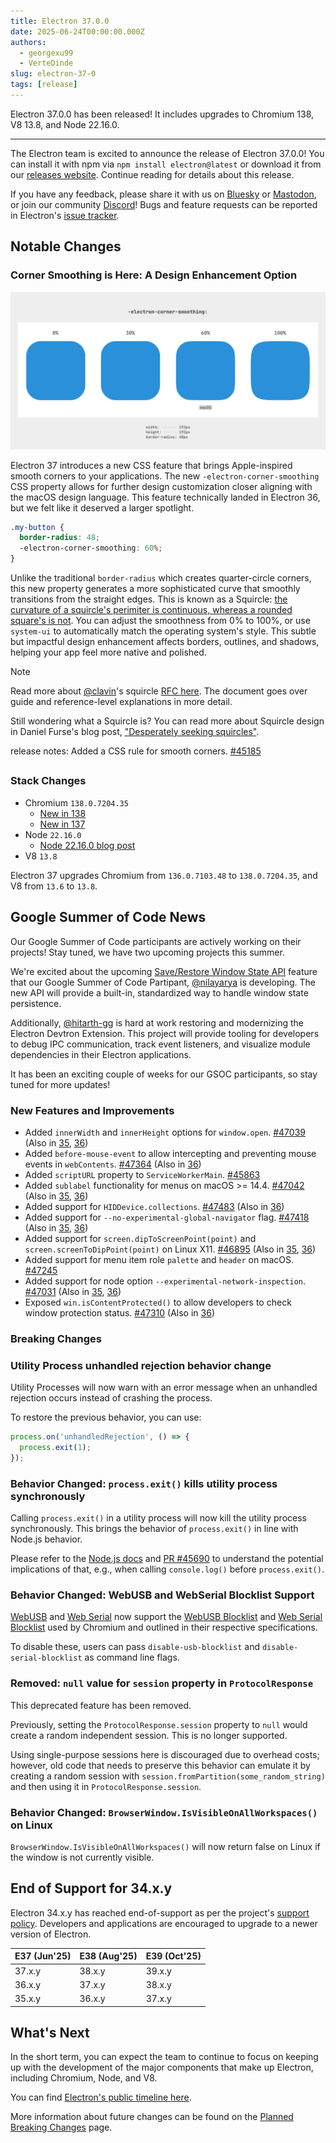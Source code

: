 ```yaml
---
title: Electron 37.0.0
date: 2025-06-24T00:00:00.000Z
authors:
  - georgexu99
  - VerteDinde
slug: electron-37-0
tags: [release]
---
```


Electron 37.0.0 has been released! It includes upgrades to Chromium 138, V8 13.8, and Node 22.16.0.

---

The Electron team is excited to announce the release of Electron 37.0.0! You can install it with npm via `npm install electron@latest` or download it from our [releases website](https://releases.electronjs.org/release?channel=stable). Continue reading for details about this release.

If you have any feedback, please share it with us on [Bluesky](https://bsky.app/profile/electronjs.org) or [Mastodon](https://social.lfx.dev/@electronjs), or join our community [Discord](https://discord.com/invite/electronjs)! Bugs and feature requests can be reported in Electron's [issue tracker](https://github.com/electron/electron/issues).

## Notable Changes

### Corner Smoothing is Here: A Design Enhancement Option

![An image showing different corner smoothing values (0%, 30%, 60%, and 100%) applied to rectangles, with 60% labeled as matching macOS style](../static/assets/img/corner-smoothing.svg)

Electron 37 introduces a new CSS feature that brings Apple-inspired smooth corners to your applications. The new `-electron-corner-smoothing` CSS property allows for further design customization closer aligning with the macOS design language. This feature technically landed in Electron 36, but we felt like it deserved a larger spotlight.

```css
.my-button {
  border-radius: 48;
  -electron-corner-smoothing: 60%;
}
```

Unlike the traditional `border-radius` which creates quarter-circle corners, this new property generates a more sophisticated curve that smoothly transitions from the straight edges. This is known as a Squircle: [the curvature of a squircle's perimiter is continuous, whereas a rounded square's is not](https://www.figma.com/blog/desperately-seeking-squircles/). You can adjust the smoothness from 0% to 100%, or use `system-ui` to automatically match the operating system's style. This subtle but impactful design enhancement affects borders, outlines, and shadows, helping your app feel more native and polished.

> [!NOTE]
> Read more about [@clavin](https://github.com/clavin)'s squircle [RFC here](https://github.com/electron/rfcs/blob/main/text/0012-corner-smoothing.md). The document goes over guide and reference-level explanations in more detail.
>
> Still wondering what a Squircle is? You can read more about Squircle design in Daniel Furse's blog post, ["Desperately seeking squircles"](https://www.figma.com/blog/desperately-seeking-squircles/).
>
> release notes: Added a CSS rule for smooth corners. [#45185](https://github.com/electron/electron/pull/45185)

##

### Stack Changes

- Chromium `138.0.7204.35`
  - [New in 138](https://developer.chrome.com/blog/new-in-chrome-138/)
  - [New in 137](https://developer.chrome.com/blog/new-in-chrome-137/)
- Node `22.16.0`
  - [Node 22.16.0 blog post](https://nodejs.org/en/blog/release/v22.16.0/)
- V8 `13.8`

Electron 37 upgrades Chromium from `136.0.7103.48` to `138.0.7204.35`, and V8 from `13.6` to `13.8`.

## Google Summer of Code News

Our Google Summer of Code participants are actively working on their projects! Stay tuned, we have two upcoming projects this summer.

We're excited about the upcoming [Save/Restore Window State API](https://github.com/electron/rfcs/pull/16/) feature that our Google Summer of Code Partipant, [@nilayarya](https://github.com/nilayarya) is developing.
The new API will provide a built-in, standardized way to handle window state persistence.

Additionally, [@hitarth-gg](https://github.com/hitarth-gg) is hard at work restoring and modernizing the Electron Devtron Extension.
This project will provide tooling for developers to debug IPC communication, track event listeners, and visualize module dependencies in their Electron applications.

It has been an exciting couple of weeks for our GSOC participants, so stay tuned for more updates!

### New Features and Improvements

- Added `innerWidth` and `innerHeight` options for `window.open`. [#47039](https://github.com/electron/electron/pull/47039) (Also in [35](https://github.com/electron/electron/pull/47045), [36](https://github.com/electron/electron/pull/47038))
- Added `before-mouse-event` to allow intercepting and preventing mouse events in `webContents`. [#47364](https://github.com/electron/electron/pull/47364) (Also in [36](https://github.com/electron/electron/pull/47365))
- Added `scriptURL` property to `ServiceWorkerMain`. [#45863](https://github.com/electron/electron/pull/45863)
- Added `sublabel` functionality for menus on macOS >= 14.4. [#47042](https://github.com/electron/electron/pull/47042) (Also in [35](https://github.com/electron/electron/pull/47041), [36](https://github.com/electron/electron/pull/47040))
- Added support for `HIDDevice.collections`. [#47483](https://github.com/electron/electron/pull/47483) (Also in [36](https://github.com/electron/electron/pull/47484))
- Added support for `--no-experimental-global-navigator` flag. [#47418](https://github.com/electron/electron/pull/47418) (Also in [35](https://github.com/electron/electron/pull/47416), [36](https://github.com/electron/electron/pull/47417))
- Added support for `screen.dipToScreenPoint(point)` and `screen.screenToDipPoint(point)` on Linux X11. [#46895](https://github.com/electron/electron/pull/46895) (Also in [35](https://github.com/electron/electron/pull/47124), [36](https://github.com/electron/electron/pull/47125))
- Added support for menu item role `palette` and `header` on macOS. [#47245](https://github.com/electron/electron/pull/47245)
- Added support for node option `--experimental-network-inspection`. [#47031](https://github.com/electron/electron/pull/47031) (Also in [35](https://github.com/electron/electron/pull/47029), [36](https://github.com/electron/electron/pull/47030))
- Exposed `win.isContentProtected()` to allow developers to check window protection status. [#47310](https://github.com/electron/electron/pull/47310) (Also in [36](https://github.com/electron/electron/pull/47311))

### Breaking Changes

### Utility Process unhandled rejection behavior change

Utility Processes will now warn with an error message when an unhandled
rejection occurs instead of crashing the process.

To restore the previous behavior, you can use:

```js
process.on('unhandledRejection', () => {
  process.exit(1);
});
```

### Behavior Changed: `process.exit()` kills utility process synchronously

Calling `process.exit()` in a utility process will now kill the utility process synchronously.
This brings the behavior of `process.exit()` in line with Node.js behavior.

Please refer to the
[Node.js docs](https://nodejs.org/docs/latest-v22.x/api/process.html#processexitcode) and
[PR #45690](https://github.com/electron/electron/pull/45690) to understand the potential
implications of that, e.g., when calling `console.log()` before `process.exit()`.

### Behavior Changed: WebUSB and WebSerial Blocklist Support

[WebUSB](https://developer.mozilla.org/en-US/docs/Web/API/WebUSB_API) and [Web Serial](https://developer.mozilla.org/en-US/docs/Web/API/Web_Serial_API) now support the [WebUSB Blocklist](https://wicg.github.io/webusb/#blocklist) and [Web Serial Blocklist](https://wicg.github.io/serial/#blocklist) used by Chromium and outlined in their respective specifications.

To disable these, users can pass `disable-usb-blocklist` and `disable-serial-blocklist` as command line flags.

### Removed: `null` value for `session` property in `ProtocolResponse`

This deprecated feature has been removed.

Previously, setting the `ProtocolResponse.session` property to `null`
would create a random independent session. This is no longer supported.

Using single-purpose sessions here is discouraged due to overhead costs;
however, old code that needs to preserve this behavior can emulate it by
creating a random session with `session.fromPartition(some_random_string)`
and then using it in `ProtocolResponse.session`.

### Behavior Changed: `BrowserWindow.IsVisibleOnAllWorkspaces()` on Linux

`BrowserWindow.IsVisibleOnAllWorkspaces()` will now return false on Linux if the
window is not currently visible.

## End of Support for 34.x.y

Electron 34.x.y has reached end-of-support as per the project's [support policy](https://www.electronjs.org/docs/latest/tutorial/electron-timelines#version-support-policy). Developers and applications are encouraged to upgrade to a newer version of Electron.

| E37 (Jun'25) | E38 (Aug'25) | E39 (Oct'25) |
| ------------ | ------------ | ------------ |
| 37.x.y       | 38.x.y       | 39.x.y       |
| 36.x.y       | 37.x.y       | 38.x.y       |
| 35.x.y       | 36.x.y       | 37.x.y       |

## What's Next

In the short term, you can expect the team to continue to focus on keeping up with the development of the major components that make up Electron, including Chromium, Node, and V8.

You can find [Electron's public timeline here](https://www.electronjs.org/docs/latest/tutorial/electron-timelines).

More information about future changes can be found on the [Planned Breaking Changes](https://github.com/electron/electron/blob/main/docs/breaking-changes.md) page.
